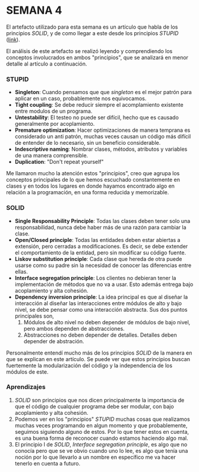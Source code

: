 # SEMANA 4

El artefacto utilizado para esta semana es un artículo que habla de los principios *SOLID*, y de como llegar a este desde los principios *STUPID* ([link]).

El análisis de este artefacto se realizó leyendo y comprendiendo los conceptos involucrados en ambos "principios", que se analizará en menor detalle al artículo a continuación.

### STUPID

- **Singleton**: 
Cuando pensamos que que *singleton* es el mejor patrón para aplicar en un caso, probablemente nos equivocamos.
- **Tight coupling**: 
Se debe reducir siempre el acomplamiento existente entre modulos de un programa.
- **Untestability**: 
El testeo no puede ser difícil, hecho que es causado generalmente por acoplamiento.
- **Premature optimization**:
Hacer optimizaciones de manera temprana es considerado un anti patrón,  muchas veces causan un código más difícil de entender de lo necesario, sin un beneficio considerable.
- **Indescriptive naming**:
Nombrar clases, métodos, atributos y variables de una manera comprensible.
- **Duplication**:
"Don't repeat yourself"

Me llamaron mucho la atención estos "principios", creo que agrupa los conceptos principales de lo que hemos escuchado constantemente en clases y en todos los lugares en donde hayamos encontrado algo en relación a la programación, en una forma reducida y memorizable.

###  SOLID

- **Single Responsability Principle**:
Todas las clases deben tener solo una responsabilidad, nunca debe haber más de una razón para cambiar la clase.
- **Open/Closed principle**:
Todas las entidades deben estar abiertas a extensión, pero cerradas a modificaciones. Es decir, se debe extender el comportamiento de la entidad, pero sin modificar su código fuente.
- **Liskov substitution principle**:
Cada clase que hereda de otra puede usarse como su padre sin la necesidad de conocer las diferencias entre ellas.
- **Interface segregation principle**:
Los clientes no debieran tener la implementación de métodos que no va a usar. Esto además entrega bajo acoplamiento y alta cohesión.
- **Dependency inversion principle**:
La idea principal es que al diseñar la interacción al diseñar las interacciones entre módulos de alto y bajo nivel, se debe pensar como una interacción abstracta. Sus dos puntos principales son,
    1. Módulos de alto nivel no deben depender de módulos de bajo nivel, pero ambos dependen de abstracciones.
    2. Abstracciones no deben depender de detalles. Detalles deben depender de abstración.

Personalmente entendí mucho más de los principios *SOLID* de la manera en que se explican en este artículo. Se puede ver que estos principios buscan fuertemente la modularización del código y la independencia de los módulos de este.

### Aprendizajes

1. *SOLID* son principios que nos dicen principalmente la importancia de que el código de cualquier programa debe ser modular, con bajo acoplamiento y alta cohesión.
2. Podemos ver en los "principios" *STUPID* muchas cosas que realizamos muchas veces programando en algun momento y que probablemente, seguimos siguiendo alguno de estos. Por lo que tener estos en cuenta, es una buena forma de reconocer cuando estamos haciendo algo mal.
3. El principio I de *SOLID*, *Interface segregation principle*, es algo que no conocía pero que se ve obvio cuando uno lo lee, es algo que tenía una noción por lo que llevarlo a un nombre en específico me va hacer tenerlo en cuenta a futuro.

[//]: #
[link]: http://williamdurand.fr/2013/07/30/from-stupid-to-solid-code/